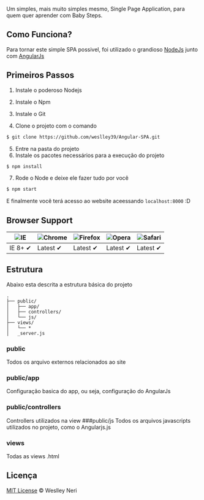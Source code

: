 Um simples, mais muito simples mesmo, Single Page Application, para quem quer aprender com Baby Steps.

## Como Funciona?

Para tornar este simple SPA possivel, foi utilizado o grandioso [NodeJs](http://nodejs.org/) junto com [AngularJs](https://angularjs.org/)

## Primeiros Passos

1. Instale o poderoso Nodejs

2. Instale o Npm

3. Instale o Git

4. Clone o projeto com o comando

  ```sh
  $ git clone https://github.com/weslley39/Angular-SPA.git
  ```

5. Entre na pasta do projeto
6. Instale os pacotes necessários para a execução do projeto
  ```sh
  $ npm install
  ```
7. Rode o Node e deixe ele fazer tudo por você
  ```sh
  $ npm start
  ```
E finalmente você terá acesso ao website aceessando `localhost:8000` :D

## Browser Support

![IE](https://cloud.githubusercontent.com/assets/398893/3528325/20373e76-078e-11e4-8e3a-1cb86cf506f0.png) | ![Chrome](https://cloud.githubusercontent.com/assets/398893/3528328/23bc7bc4-078e-11e4-8752-ba2809bf5cce.png) | ![Firefox](https://cloud.githubusercontent.com/assets/398893/3528329/26283ab0-078e-11e4-84d4-db2cf1009953.png) | ![Opera](https://cloud.githubusercontent.com/assets/398893/3528330/27ec9fa8-078e-11e4-95cb-709fd11dac16.png) | ![Safari](https://cloud.githubusercontent.com/assets/398893/3528331/29df8618-078e-11e4-8e3e-ed8ac738693f.png)
--- | --- | --- | --- | --- |
IE 8+ ✔ | Latest ✔ | Latest ✔ | Latest ✔ | Latest ✔ |

## Estrutura
Abaixo esta descrita a estrutura básica do projeto
```
.
├── public/
│   ├── app/
│   ├── controllers/
│   └── js/
├── views/
│   └── *
│   _server.js

```

### public
Todos os arquivo externos relacionados ao site
### public/app
Configuração basica do app, ou seja, configuração do AngularJs

### public/controllers
Controllers utilizados na view
###public/js
Todos os arquivos javascripts utilizados no projeto, como o Angularjs.js
### views
Todas as views .html


## Licença

[MIT License](http://mit-license.org/) © Weslley Neri

